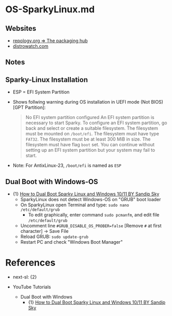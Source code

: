 # OS-SparkyLinux.md

## Websites

* [repology.org => The packaging hub](https://repology.org/)
* [distrowatch.com](https://distrowatch.com/)

## Notes

## Sparky-Linux Installation

* ESP = EFI System Partition
* Shows follwing warning during OS installation in UEFI mode (Not BIOS) [GPT Partition]:
  > No EFI system partition configured
  > An EFI system partition is necessary to start Sparky.
  > To configure an EFI system partition, go back and select or create a suitable filesystem. The filesystem must be mounted on `/boot/efi`. The filesystem must have type `FAT32`. The filesystem must be at least 300 MiB in size. The filesystem must have flag `boot` set.
  > You can continue without setting up an EFI system partition but your system may fail to start.
  
* Note: For AntixLinux-23, `/boot/efi` is named as `ESP`

## Dual Boot with Windows-OS

* {1} [How to Dual Boot Sparky Linux and Windows 10/11 BY Sandip Sky](https://www.youtube.com/watch?v=HYEU2KB5sTE)
  * SparkyLinux does not detect Windows-OS on "GRUB" boot loader
  * On SparkyLinux open Terminal and type: `sudo nano /etc/default/grub`
    * To edit graphically, enter command `sudo pcmanfm`, and edit file `/etc/default/grub`
  * Uncomment line `#GRUB_DISABLE_OS_PROBER=false` [Remove `#` at first character] -> Save File
  * Reload GRUB: `sudo update-grub`
  * Restart PC and check "Windows Boot Manager"

# References

* next-sl: {2}

* YouTube Tutorials

  * Dual Boot with Windows
    * {1} [How to Dual Boot Sparky Linux and Windows 10/11 BY Sandip Sky](https://www.youtube.com/watch?v=HYEU2KB5sTE)
    